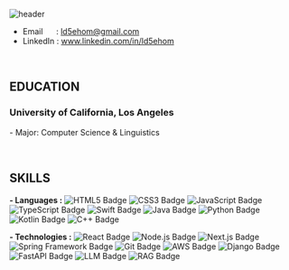 ![header](https://capsule-render.vercel.app/api?type=waving&height=260&color=2774AE&text=Taewook%20Park&textBg=false&fontAlign=50&fontAlignY=40&animation=twinkling&fontColor=FFD100&desc=Software%20Developer&descAlign=68)
<!--https://capsule-render.vercel.app/-->

- Email &nbsp;&nbsp;&nbsp;&nbsp; : ld5ehom@gmail.com
- LinkedIn : www.linkedin.com/in/ld5ehom
<br>

<h2>
  EDUCATION
</h2>
  <h3>University of California, Los Angeles &nbsp;&nbsp; </h3>  
<p>- Major: Computer Science & Linguistics </p>

<br>
    
<h2>
  SKILLS
</h2>

<strong>- Languages :</strong>
<img src="https://img.shields.io/badge/HTML5-E34F26?style=flat-square&logo=HTML5&logoColor=white" alt="HTML5 Badge"/>
<img src="https://img.shields.io/badge/CSS3-1572B6?style=flat-square&logo=CSS3&logoColor=white" alt="CSS3 Badge"/>
<img src="https://img.shields.io/badge/JavaScript-F7DF1E?style=flat-square&logo=JavaScript&logoColor=black" alt="JavaScript Badge"/>
<img src="https://img.shields.io/badge/TypeScript-3178C6?style=flat-square&logo=TypeScript&logoColor=white" alt="TypeScript Badge"/>
<img src="https://img.shields.io/badge/Swift-F05138?style=flat-square&logo=Swift&logoColor=white" alt="Swift Badge"/>
<img src="https://img.shields.io/badge/Java-007396?style=flat-square&logo=Java&logoColor=white" alt="Java Badge"/>
<img src="https://img.shields.io/badge/Python-3776AB?style=flat-square&logo=Python&logoColor=white" alt="Python Badge"/>
<img src="https://img.shields.io/badge/Kotlin-7F52FF?style=flat-square&logo=Kotlin&logoColor=white" alt="Kotlin Badge"/>
<img src="https://img.shields.io/badge/C++-00599C?style=flat-square&logo=C%2B%2B&logoColor=white" alt="C++ Badge"/>


<strong>- Technologies :</strong>
<img src="https://img.shields.io/badge/React-61DAFB?style=flat-square&logo=React&logoColor=white" alt="React Badge"/>
<img src="https://img.shields.io/badge/Node.js-339933?style=flat-square&logo=Node.js&logoColor=white" alt="Node.js Badge"/>
<img src="https://img.shields.io/badge/Next.js-000000?style=flat-square&logo=Next.js&logoColor=white" alt="Next.js Badge"/>
<img src="https://img.shields.io/badge/Spring%20Framework-6DB33F?style=flat-square&logo=Spring&logoColor=white" alt="Spring Framework Badge"/>
<img src="https://img.shields.io/badge/Git-F05032?style=flat-square&logo=Git&logoColor=white" alt="Git Badge"/>
<img src="https://img.shields.io/badge/AWS-232F3E?style=flat-square&logo=Amazon%20AWS&logoColor=white" alt="AWS Badge"/>
<img src="https://img.shields.io/badge/Django-092E20?style=flat-square&logo=Django&logoColor=white" alt="Django Badge"/>
<img src="https://img.shields.io/badge/FastAPI-009688?style=flat-square&logo=FastAPI&logoColor=white" alt="FastAPI Badge"/>
<img src="https://img.shields.io/badge/LLM-800080?style=flat-square&logo=openai&logoColor=white" alt="LLM Badge"/>
<img src="https://img.shields.io/badge/RAG-4B0082?style=flat-square&logo=openai&logoColor=white" alt="RAG Badge"/>



